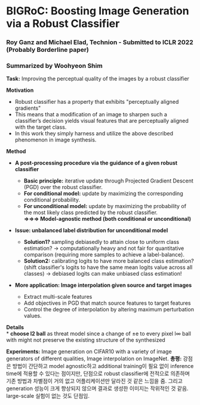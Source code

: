# BIGRoC: Boosting Image Generation via a Robust Classifier
### Roy Ganz and Michael Elad, Technion - Submitted to ICLR 2022 (Probably Borderline paper)
### Summarized by Woohyeon Shim

**Task:** Improving the perceptual quality of the images by a robust classifier

**Motivation**
* Robust classifier has a property that exhibits "perceptually aligned gradients"	
* This means that a modification of an image to sharpen such a classifier’s decision yields visual features that are perceptually aligned with the target class.
* In this work they simply harness and utilize the above described phenomenon in image synthesis.
	
**Method**	
  * **A post-processing procedure via the guidance of a given robust classifier**
    * **Basic principle:** iterative update through Projected Gradient Descent (PGD) over the robust classifier.
    * **For conditional model:** update by maximizing the corresponding conditional probability.
    * **For unconditional model:** update by maximizing the probability of the most likely class predicted by the robust classifier.\
    **⇒⇒⇒ Model-agnostic method (both conditional or unconditional)**
		
  * **Issue: unbalanced label distribution for unconditional model**
    * **Solution1?** sampling debiasedly to attain close to uniform class estimation? → computationally heavy and not fair for quantitative comparison (requiring more samples to achieve a label-balance).
    * **Solution2:** calibrating logits to have more balanced class estimation? (shift classifier's logits to have the same mean logits value across all classes) → debiased logits can make unbiased class estimation!
	
  * **More application: Image interpolation given source and target images**
    * Extract multi-scale features
    * Add objectives in PGD that match source features to target features
    * Control the degree of interpolation by altering maximum perturbation values.
  
  **Details**			
    * **choose l2 ball** as threat model since a change of ±e to every pixel l∞ ball with might not preserve the existing structure of the synthesized

**Experiments:** Image generation on CIFAR10 with a variety of image generators of different qualities, Image interpolation on ImageNet.
**총평:** 강점은 방법이 간단하고 model agnostic하고 additional training이 필요 없이 inference time에 적용할 수 있다는 점이지만, 단점으로 robust classifier에 전적으로 의존하며 기존 방법과 차별점이 거의 없고 어플리케이션만 달라진 것 같은 느낌을 줌. 그리고 generation 성능이 크게 향상되지 않으며 결과로 생성한 이미지는 작위적인 것 같음. large-scale 실험이 없는 것도 단점임.
